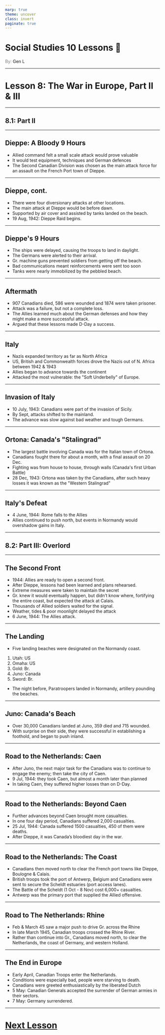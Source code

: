 ```yaml
---
marp: true
theme: uncover
class: invert
paginate: true
---
```


# <!--fit-->Social Studies 10 Lessons :book:

<span style="color:grey">By:</span> Gen L

<!--_footer: In partnership with Hyperion University, 2023-->

---

# Lesson 8: The War in Europe, Part II & III

---

## 8.1: Part II

---

## Dieppe: A Bloody 9 Hours

* Allied command felt a small scale attack would prove valuable
* It would test equipment, techniques and German defences
* The Second Canadian Division was chosen as the main attack force for an assault on the French Port town of Dieppe.

---

## Dieppe, cont.

* There were four diversionary attacks at other locations. 
* The main attack at Dieppe would be before dawn. 
* Supported by air cover and assisted by tanks landed on the beach.
* 19 Aug, 1942: Dieppe Raid begins.

---

## Dieppe's 9 Hours

* The ships were delayed, causing the troops to land in daylight.
* The Germans were alerted to their arrival.
* Gr. machine guns prevented soldiers from getting off the beach.
* Bad communications meant reinforcements were sent too soon
* Tanks were nearly immobilized by the pebbled beach.

---

## Aftermath

* 907 Canadians died, 586 were wounded and 1874 were taken prisoner.
* Attack was a failure, but not a complete loss.
* The Allies learned much about the German defenses and how they might make a more successful attack.
* Argued that these lessons made D-Day a success.

---

## Italy

* Nazis expanded territory as far as North Africa
* US, British and Commonwealth forces drove the Nazis out of N. Africa between 1942 & 1943
* Allies began to advance towards the continent
* Attacked the most vulnerable: the "Soft Underbelly" of Europe.

---

## Invasion of Italy

* 10 July, 1943: Canadians were part of the invasion of Sicily.
* By Sept, attacks shifted to the mainland.
* The advance was slow against bad weather and tough Germans.

---

## Ortona: Canada's "Stalingrad"

* The largest battle involving Canada was for the Italian town of Ortona.
* Canadians fought there for about a month, with a final assault on 20 Dec.
* Fighting was from house to house, through walls (Canada's first Urban Battle)
* 28 Dec, 1943: Ortona was taken by the Canadians, after such heavy losses it was known as the "Western Stalingrad"

---

## Italy's Defeat

* 4 June, 1944: Rome falls to the Allies
* Allies continued to push north, but events in Normandy would overshadow gains in Italy.

---

## 8.2: Part III: Overlord

---

## The Second Front

* 1944: Allies are ready to open a second front.
* After Dieppe, lessons had been learned and plans rehearsed.
* Extreme measures were taken to maintain the secret
* Gr. knew it would eventually happen, but didn’t know where, fortifying the entire coast, but expected the attack at Calais.
* Thousands of Allied soldiers waited for the signal.
* Weather, tides & poor moonlight delayed the attack
* 6 June, 1944: The Allies attack.

---

## The Landing

* Five landing beaches were designated on the Normandy coast.
1) Utah: US
2) Omaha: US
3) Gold: Br.
4) Juno: Canada
5) Sword: Br.
* The night before, Paratroopers landed in Normandy, artillery pounding the beaches.

---

## Juno: Canada's Beach

* Over 30,000 Canadians landed at Juno, 359 died and 715 wounded.
* With surprise on their side, they were successful in establishing a foothold, and began to push inland.

---

## Road to the Netherlands: Caen

* After Juno, the next major task for the Canadians was to continue to engage the enemy; then take the city of Caen.
* 9 Jul, 1944: they took Caen, but almost a month later than planned
* In taking Caen, they suffered higher losses than on D-Day.

---

## Road to the Netherlands: Beyond Caen

* Further advances beyond Caen brought more casualties.
* In one four day period, Canadians suffered 2,000 casualties.
* 25 Jul, 1944: Canada suffered 1500 casualties, 450 of them were deaths.
* After Dieppe, it was Canada’s
bloodiest day in the war.

---

## Road to the Netherlands: The Coast
* Canadians then moved north to clear the French port towns like Dieppe, Boulogne & Calais.
* British troops took the port of Antwerp, Belgium and Canadians were sent to secure the Scheldt estuaries (port access lanes).
* The Battle of the Scheldt (1 Oct - 8 Nov) cost 6,000+ casualties.
* Antwerp was the primary port that supplied the Allied offensive.

---

## Road to The Netherlands: Rhine

* Feb & March 45 saw a major push to drive Gr. across the Rhine
* In late March 1945, Canadian troops crossed the Rhine River.
* Rather than continue into Gr., Canadians moved north, to clear the Netherlands, the coast of Germany, and western Holland.

---

## The End in Europe

* Early April, Canadian Troops enter the Netherlands.
* Conditions were especially bad, people were starving to death.
* Canadians were greeted enthusiastically by the liberated Dutch
* 5 May: Canadian Generals accepted the surrender of German armies in their sectors.
* 7 May: Germany surrendered.

---

# [Next Lesson](Lesson%209.html)
